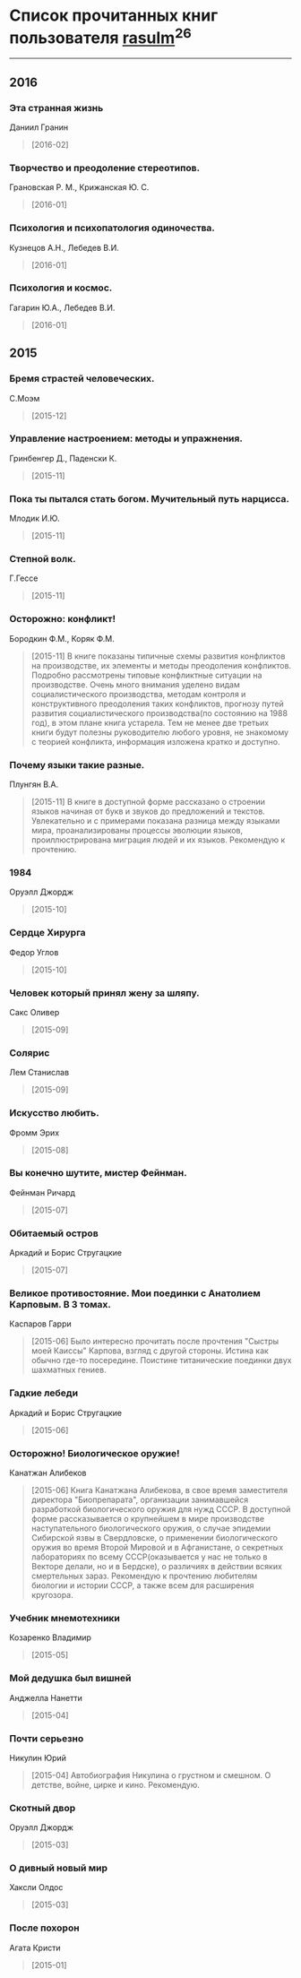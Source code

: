 # Список прочитанных книг пользователя [rasulm](http://vk.com/id57718344)<sup>26</sup>
---

## 2016

### Эта странная жизнь
Даниил Гранин
> [2016-02] 


### Творчество и преодоление стереотипов.
Грановская Р. М., Крижанская Ю. С.
> [2016-01] 


### Психология и психопатология одиночества.
Кузнецов А.Н., Лебедев В.И.
> [2016-01] 


### Психология и космос.
Гагарин Ю.А., Лебедев В.И.
> [2016-01] 



## 2015

### Бремя страстей человеческих.
С.Моэм
> [2015-12] 


### Управление настроением: методы и упражнения.
Гринбенгер Д., Паденски К.
> [2015-11] 


### Пока ты пытался стать богом. Мучительный путь нарцисса.
Млодик И.Ю.
> [2015-11] 


### Степной волк.
Г.Гессе
> [2015-11] 


### Осторожно: конфликт!
Бородкин Ф.М., Коряк Ф.М.
> [2015-11] В книге показаны типичные схемы развития конфликтов на производстве, их элементы и методы преодоления конфликтов. Подробно рассмотрены типовые конфликтные ситуации на производстве. Очень много внимания уделено видам социалистического производства, методам контроля и конструктивного преодоления таких конфликтов, прогнозу путей развития социалистического производства(по состоянию на 1988 год), в этом плане книга устарела. Тем не менее две третьих книги  будут полезны руководителю любого уровня, не знакомому с теорией конфликта, информация изложена кратко и доступно.


### Почему языки такие разные.
Плунгян В.А.
> [2015-11] В книге в доступной форме рассказано о строении языков начиная от букв и звуков до предложений и текстов. Увлекательно и с примерами  показана разница между языками мира, проанализированы процессы эволюции языков, проиллюстрирована миграция людей и их языков. Рекомендую к прочтению.


### 1984
Оруэлл Джордж
> [2015-10] 


### Сердце Хирурга
Федор Углов
> [2015-10] 


### Человек который принял жену за шляпу.
Сакс Оливер
> [2015-09] 


### Солярис
Лем Станислав
> [2015-09] 


### Искусство любить.
Фромм Эрих
> [2015-08] 


### Вы конечно шутите, мистер Фейнман.
Фейнман Ричард
> [2015-07] 


### Обитаемый остров
Аркадий и Борис Стругацкие
> [2015-07] 


### Великое противостояние. Мои поединки с Анатолием Карповым. В 3 томах.
Каспаров Гарри
> [2015-06] Было интересно прочитать после прочтения "Сыстры моей Каиссы" Карпова, взгляд с другой стороны. Истина как обычно где-то посередине. Поистине титанические поединки двух шахматных гениев.


### Гадкие лебеди
Аркадий и Борис Стругацкие
> [2015-06] 


### Осторожно! Биологическое оружие!
Канатжан Алибеков
> [2015-06] Книга Канатжана Алибекова, в свое время заместителя директора "Биопрепарата", организации занимавшейся разработкой биологического оружия для нужд СССР.
> В доступной форме рассказывается о крупнейшем в мире производстве наступательного биологического оружия, о случае эпидемии Сибирской язвы в Свердловске, о применении биологического оружия во время Второй Мировой и в Афганистане, о секретных лабораториях по всему СССР(оказывается у нас не только в Векторе делали, но и в Бердске), о различиях в действии всяких смертельных зараз.
> Рекомендую к прочтению любителям биологии и истории СССР, а также всем для расширения кругозора.


### Учебник мнемотехники
Козаренко Владимир
> [2015-05] 


### Мой дедушка был вишней
Анджелла Нанетти
> [2015-04] 


### Почти серьезно
Никулин Юрий
> [2015-04] Автобиография Никулина о грустном и смешном. О детстве, войне, цирке и кино. Рекомендую.


### Скотный двор
Оруэлл Джордж
> [2015-03] 


### О дивный новый мир
Хаксли Олдос
> [2015-03] 


### После похорон
Агата Кристи
> [2015-01] 



